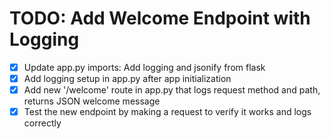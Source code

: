 # TODO: Add Welcome Endpoint with Logging

- [x] Update app.py imports: Add logging and jsonify from flask
- [x] Add logging setup in app.py after app initialization
- [x] Add new '/welcome' route in app.py that logs request method and path, returns JSON welcome message
- [x] Test the new endpoint by making a request to verify it works and logs correctly
